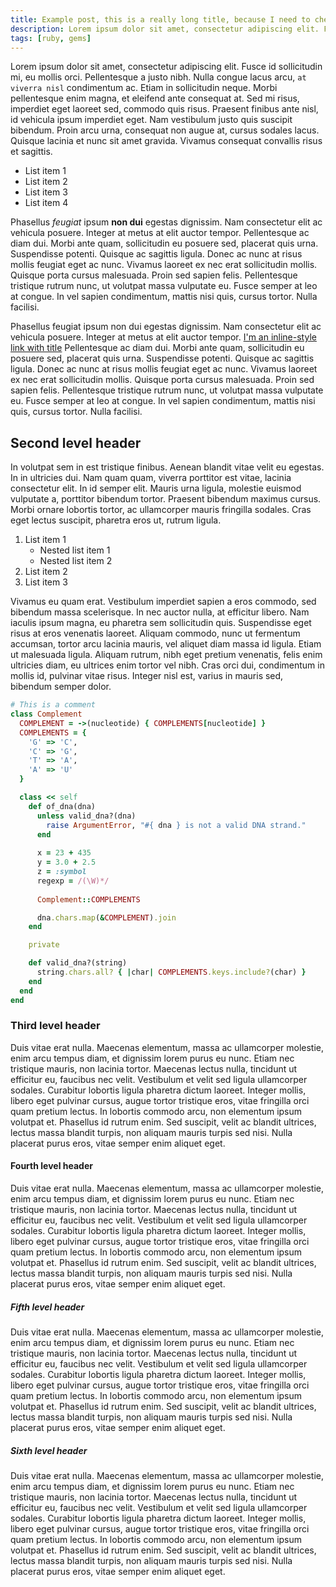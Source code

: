 ```yaml
---
title: Example post, this is a really long title, because I need to check how it will look like when the title is over one line long
description: Lorem ipsum dolor sit amet, consectetur adipiscing elit. Fusce id sollicitudin mi, eu mollis orci. Pellentesque a justo nibh. Nulla congue lacus arcu, `at viverra nisl` condimentum ac.
tags: [ruby, gems]
---
```


Lorem ipsum dolor sit amet, consectetur adipiscing elit. Fusce id sollicitudin mi, eu mollis orci. Pellentesque a justo nibh. Nulla congue lacus arcu, `at viverra nisl` condimentum ac. Etiam in sollicitudin neque. Morbi pellentesque enim magna, et eleifend ante consequat at. Sed mi risus, imperdiet eget laoreet sed, commodo quis risus. Praesent finibus ante nisl, id vehicula ipsum imperdiet eget. Nam vestibulum justo quis suscipit bibendum. Proin arcu urna, consequat non augue at, cursus sodales lacus. Quisque lacinia et nunc sit amet gravida. Vivamus consequat convallis risus et sagittis.

- List item 1
- List item 2
- List item 3
- List item 4

Phasellus *feugiat* ipsum **non dui** egestas dignissim. Nam consectetur elit ac vehicula posuere. Integer at metus at elit auctor tempor. Pellentesque ac diam dui. Morbi ante quam, sollicitudin eu posuere sed, placerat quis urna. Suspendisse potenti. Quisque ac sagittis ligula. Donec ac nunc at risus mollis feugiat eget ac nunc. Vivamus laoreet ex nec erat sollicitudin mollis. Quisque porta cursus malesuada. Proin sed sapien felis. Pellentesque tristique rutrum nunc, ut volutpat massa vulputate eu. Fusce semper at leo at congue. In vel sapien condimentum, mattis nisi quis, cursus tortor. Nulla facilisi.

Phasellus feugiat ipsum non dui egestas dignissim. Nam consectetur elit ac vehicula posuere. Integer at metus at elit auctor tempor. [I'm an inline-style link with title](https://www.google.com "Google's Homepage") Pellentesque ac diam dui. Morbi ante quam, sollicitudin eu posuere sed, placerat quis urna. Suspendisse potenti. Quisque ac sagittis ligula. Donec ac nunc at risus mollis feugiat eget ac nunc. Vivamus laoreet ex nec erat sollicitudin mollis. Quisque porta cursus malesuada. Proin sed sapien felis. Pellentesque tristique rutrum nunc, ut volutpat massa vulputate eu. Fusce semper at leo at congue. In vel sapien condimentum, mattis nisi quis, cursus tortor. Nulla facilisi.

## Second level header

In volutpat sem in est tristique finibus. Aenean blandit vitae velit eu egestas. In in ultricies dui. Nam quam quam, viverra porttitor est vitae, lacinia consectetur elit. In id semper elit. Mauris urna ligula, molestie euismod vulputate a, porttitor bibendum tortor. Praesent bibendum maximus cursus. Morbi ornare lobortis tortor, ac ullamcorper mauris fringilla sodales. Cras eget lectus suscipit, pharetra eros ut, rutrum ligula.

1. List item 1
    - Nested list item 1
    - Nested list item 2
2. List item 2
3. List item 3

Vivamus eu quam erat. Vestibulum imperdiet sapien a eros commodo, sed bibendum massa scelerisque. In nec auctor nulla, at efficitur libero. Nam iaculis ipsum magna, eu pharetra sem sollicitudin quis. Suspendisse eget risus at eros venenatis laoreet. Aliquam commodo, nunc ut fermentum accumsan, tortor arcu lacinia mauris, vel aliquet diam massa id ligula. Etiam ut malesuada ligula. Aliquam rutrum, nibh eget pretium venenatis, felis enim ultricies diam, eu ultrices enim tortor vel nibh. Cras orci dui, condimentum in mollis id, pulvinar vitae risus. Integer nisl est, varius in mauris sed, bibendum semper dolor.

```ruby
# This is a comment
class Complement
  COMPLEMENT = ->(nucleotide) { COMPLEMENTS[nucleotide] }
  COMPLEMENTS = {
    'G' => 'C',
    'C' => 'G',
    'T' => 'A',
    'A' => 'U'
  }

  class << self
    def of_dna(dna)
      unless valid_dna?(dna)
        raise ArgumentError, "#{ dna } is not a valid DNA strand."
      end
      
      x = 23 + 435
      y = 3.0 + 2.5
      z = :symbol
      regexp = /(\W)*/
      
      Complement::COMPLEMENTS

      dna.chars.map(&COMPLEMENT).join
    end

    private

    def valid_dna?(string)
      string.chars.all? { |char| COMPLEMENTS.keys.include?(char) }
    end
  end
end
```

### Third level header

Duis vitae erat nulla. Maecenas elementum, massa ac ullamcorper molestie, enim arcu tempus diam, et dignissim lorem purus eu nunc. Etiam nec tristique mauris, non lacinia tortor. Maecenas lectus nulla, tincidunt ut efficitur eu, faucibus nec velit. Vestibulum et velit sed ligula ullamcorper sodales. Curabitur lobortis ligula pharetra dictum laoreet. Integer mollis, libero eget pulvinar cursus, augue tortor tristique eros, vitae fringilla orci quam pretium lectus. In lobortis commodo arcu, non elementum ipsum volutpat et. Phasellus id rutrum enim. Sed suscipit, velit ac blandit ultrices, lectus massa blandit turpis, non aliquam mauris turpis sed nisi. Nulla placerat purus eros, vitae semper enim aliquet eget. 

#### Fourth level header

Duis vitae erat nulla. Maecenas elementum, massa ac ullamcorper molestie, enim arcu tempus diam, et dignissim lorem purus eu nunc. Etiam nec tristique mauris, non lacinia tortor. Maecenas lectus nulla, tincidunt ut efficitur eu, faucibus nec velit. Vestibulum et velit sed ligula ullamcorper sodales. Curabitur lobortis ligula pharetra dictum laoreet. Integer mollis, libero eget pulvinar cursus, augue tortor tristique eros, vitae fringilla orci quam pretium lectus. In lobortis commodo arcu, non elementum ipsum volutpat et. Phasellus id rutrum enim. Sed suscipit, velit ac blandit ultrices, lectus massa blandit turpis, non aliquam mauris turpis sed nisi. Nulla placerat purus eros, vitae semper enim aliquet eget. 

##### Fifth level header

Duis vitae erat nulla. Maecenas elementum, massa ac ullamcorper molestie, enim arcu tempus diam, et dignissim lorem purus eu nunc. Etiam nec tristique mauris, non lacinia tortor. Maecenas lectus nulla, tincidunt ut efficitur eu, faucibus nec velit. Vestibulum et velit sed ligula ullamcorper sodales. Curabitur lobortis ligula pharetra dictum laoreet. Integer mollis, libero eget pulvinar cursus, augue tortor tristique eros, vitae fringilla orci quam pretium lectus. In lobortis commodo arcu, non elementum ipsum volutpat et. Phasellus id rutrum enim. Sed suscipit, velit ac blandit ultrices, lectus massa blandit turpis, non aliquam mauris turpis sed nisi. Nulla placerat purus eros, vitae semper enim aliquet eget. 

##### Sixth level header

Duis vitae erat nulla. Maecenas elementum, massa ac ullamcorper molestie, enim arcu tempus diam, et dignissim lorem purus eu nunc. Etiam nec tristique mauris, non lacinia tortor. Maecenas lectus nulla, tincidunt ut efficitur eu, faucibus nec velit. Vestibulum et velit sed ligula ullamcorper sodales. Curabitur lobortis ligula pharetra dictum laoreet. Integer mollis, libero eget pulvinar cursus, augue tortor tristique eros, vitae fringilla orci quam pretium lectus. In lobortis commodo arcu, non elementum ipsum volutpat et. Phasellus id rutrum enim. Sed suscipit, velit ac blandit ultrices, lectus massa blandit turpis, non aliquam mauris turpis sed nisi. Nulla placerat purus eros, vitae semper enim aliquet eget. 
